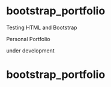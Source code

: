 # bootstrap_portfolio
Testing HTML and Bootstrap

Personal Portfolio

under development
# bootstrap_portfolio
